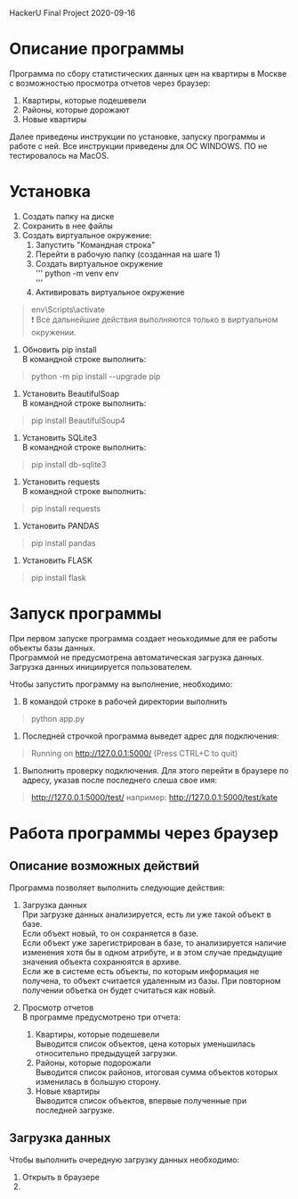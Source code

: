 HackerU Final Project
2020-09-16

# Описание программы
Программа по сбору статистических данных цен на квартиры в Москве с возможностью просмотра отчетов через браузер:
1. Квартиры, которые подешевели
1. Районы, которые дорожают
1. Новые квартиры

Далее приведены инструкции по установке, запуску программы и работе с ней. 
Все инструкции приведены для ОС WINDOWS.
ПО не тестировалось на MacOS.

# Установка
1. Создать папку на диске
1. Сохранить в нее файлы
1. Создать виртуальное окружение:    
    1. Запустить "Командная строка"    
    1. Перейти в рабочую папку (созданная на шаге 1)    
    1. Создать виртуальное окружение    
    '''
    python -m venv env    
    '''
    1. Активировать виртуальное окружение    
> env\Scripts\activate    
:exclamation: Все дальнейшие действия выполняются только в виртуальном окружении.    
1. Обновить pip install    
В командной строке выполнить:    
> python -m pip install --upgrade pip    
1. Установить BeautifulSoap    
В командной строке выполнить:    
> pip install BeautifulSoup4    
1. Установить SQLite3    
В командной строке выполнить:    
> pip install db-sqlite3    
1. Установить requests    
В командной строке выполнить:    
> pip install requests    
1. Установить PANDAS    
> pip install pandas    
1. Установить FLASK    
> pip install flask    
    
# Запуск программы    
При первом запуске программа создает неоьходимые для ее работы объекты базы данных.    
Программой не предусмотрена автоматическая загрузка данных. Загрузка данных инициируется пользователем.    
    
Чтобы запустить программу на выполнение, необходимо:    
1. В командой строке в рабочей директории выполнить    
> python app.py    
1. Последней строчкой программа выведет адрес для подключения:
> Running on http://127.0.0.1:5000/ (Press CTRL+C to quit)
1. Выполнить проверку подключения. Для этого перейти в браузере по адресу, указав после последнего слеша свое имя:
> http://127.0.0.1:5000/test/
например:
> http://127.0.0.1:5000/test/kate

    
# Работа программы через браузер    
## Описание возможных действий    
Программа позволяет выполнить следующие действия:    
1. Загрузка данных    
При загрузке данных анализируется, есть ли уже такой объект в базе.    
Если объект новый, то он сохраняется в базе.    
Если объект уже зарегистрирован в базе, то анализируется наличие изменения хотя бы в одном атрибуте, и в этом случае предыдущие значения объекта сохранюятся в архиве.    
Если же в системе есть объекты, по которым информация не получена, то объект считается удаленным из базы. При повторном получении объетка он будет считаться как новый.    
    
1. Просмотр отчетов    
В программе предусмотрено три отчета:    
    1. Квартиры, которые подешевели    
Выводится список объектов, цена которых уменьшилась относительно предыдущей загрузки.    
    1. Районы, которые подорожали    
Выводится список районов, итоговая сумма объектов которых изменилась в большую сторону.    
    1. Новые квартиры    
Выводится список объектов, впервые полученные при последней загрузке.    
    
## Загрузка данных    
Чтобы выполнить очередную загрузку данных необходимо:    
1. Открыть в браузере
1. 
 




